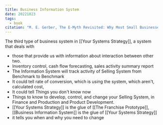 ```yaml
---
title: Business Information System
date: 20221023
tags:
  - book
citation: "M. E. Gerber, The E-Myth Revisited: Why Most Small Businesses Don’t Work and What to Do About It. Harper Collins, 2009."
---
```

The third type of business system in [[Your Systems Strategy]], a system that deals with
- those that provide us with information about interaction between other two.
- Inventory control, cash flow forecasting, sales activity summary report
- The Information System will track activity of Selling System from Benchmark to Benchmark
- It could tell rate of conversion, which is using the system, which aren't, calculated cost,
- It could tell Things you don't know now
- Things to know to develop, control, and change your Selling System, in Finance and Production and Product Development.
- [[Your Systems Strategy]] is the glue of [[The Franchise Prototype]], [[Business Information System]] is the glue of [[Your Systems Strategy]]
- it tells you when and why you need to change